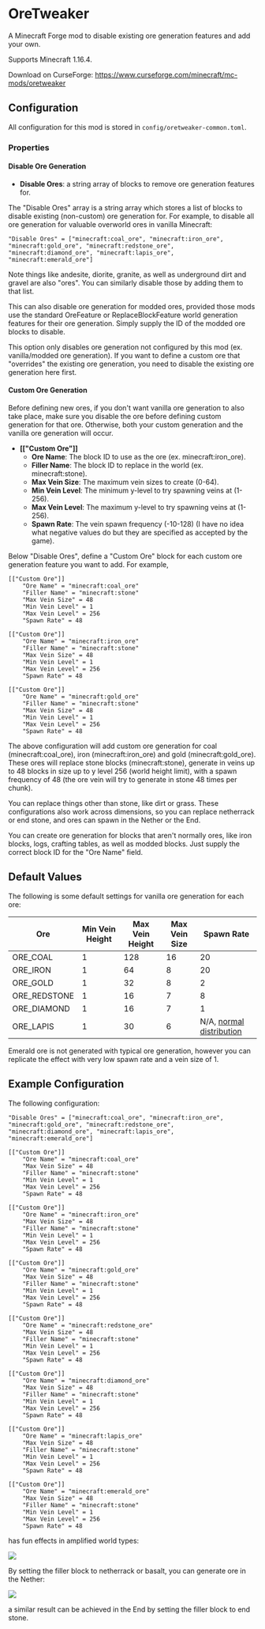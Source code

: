 # OreTweaker
A Minecraft Forge mod to disable existing ore generation features and add your own.

Supports Minecraft 1.16.4.

Download on CurseForge: https://www.curseforge.com/minecraft/mc-mods/oretweaker

## Configuration

All configuration for this mod is stored in `config/oretweaker-common.toml`.

### Properties

#### Disable Ore Generation

- **Disable Ores**: a string array of blocks to remove ore generation features for.

The "Disable Ores" array is a string array which stores a list of blocks to disable existing (non-custom) ore generation for. For example, to disable all ore generation for valuable overworld ores in vanilla Minecraft:

`"Disable Ores" = ["minecraft:coal_ore", "minecraft:iron_ore", "minecraft:gold_ore", "minecraft:redstone_ore", "minecraft:diamond_ore", "minecraft:lapis_ore", "minecraft:emerald_ore"]`

Note things like andesite, diorite, granite, as well as underground dirt and gravel are also "ores". You can similarly disable those by adding them to that list.

This can also disable ore generation for modded ores, provided those mods use the standard OreFeature or ReplaceBlockFeature world generation features for their ore generation. Simply supply the ID of the modded ore blocks to disable.

This option only disables ore generation not configured by this mod (ex. vanilla/modded ore generation). If you want to define a custom ore that "overrides" the existing ore generation, you need to disable the existing ore generation here first.

#### Custom Ore Generation

Before defining new ores, if you don't want vanilla ore generation to also take place, make sure you disable the ore before defining custom generation for that ore. Otherwise, both your custom generation and the vanilla ore generation will occur.

- **\[\["Custom Ore"\]\]**
    - **Ore Name**: The block ID to use as the ore (ex. minecraft:iron_ore).
    - **Filler Name**: The block ID to replace in the world (ex. minecraft:stone).
    - **Max Vein Size**: The maximum vein sizes to create (0-64).
    - **Min Vein Level**: The minimum y-level to try spawning veins at (1-256).
    - **Max Vein Level**: The maximum y-level to try spawning veins at (1-256).
    - **Spawn Rate**: The vein spawn frequency (-10-128) (I have no idea what negative values do but they are specified as accepted by the game).
    

Below "Disable Ores", define a "Custom Ore" block for each custom ore generation feature you want to add. For example,

```
[["Custom Ore"]]
	"Ore Name" = "minecraft:coal_ore"
    "Filler Name" = "minecraft:stone"
	"Max Vein Size" = 48
	"Min Vein Level" = 1
	"Max Vein Level" = 256
	"Spawn Rate" = 48

[["Custom Ore"]]
	"Ore Name" = "minecraft:iron_ore"
    "Filler Name" = "minecraft:stone"
	"Max Vein Size" = 48
	"Min Vein Level" = 1
	"Max Vein Level" = 256
	"Spawn Rate" = 48
    
[["Custom Ore"]]
	"Ore Name" = "minecraft:gold_ore"
    "Filler Name" = "minecraft:stone"
	"Max Vein Size" = 48
	"Min Vein Level" = 1
	"Max Vein Level" = 256
	"Spawn Rate" = 48
```

The above configuration will add custom ore generation for coal (minecraft:coal_ore), iron (minecraft:iron_ore) and gold (minecraft:gold_ore). These ores will replace stone blocks (minecraft:stone), generate in veins up to 48 blocks in size up to y level 256 (world height limit), with a spawn frequency of 48 (the ore vein will try to generate in stone 48 times per chunk).

You can replace things other than stone, like dirt or grass. These configurations also work across dimensions, so you can replace netherrack or end stone, and ores can spawn in the Nether or the End.

You can create ore generation for blocks that aren't normally ores, like iron blocks, logs, crafting tables, as well as modded blocks. Just supply the correct block ID for the "Ore Name" field.

## Default Values

The following is some default settings for vanilla ore generation for each ore:

| Ore          | Min Vein Height | Max Vein Height | Max Vein Size | Spawn Rate               |
|--------------|-----------------|-----------------|---------------|--------------------------|
| ORE_COAL     | 1               | 128             | 16            | 20                       |
| ORE_IRON     | 1               | 64              | 8             | 20                       |
| ORE_GOLD     | 1               | 32              | 8             | 2                        |
| ORE_REDSTONE | 1               | 16              | 7             | 8                        |
| ORE_DIAMOND  | 1               | 16              | 7             | 1                        |
| ORE_LAPIS    | 1               | 30              | 6             | N/A, [normal distribution](https://minecraft.gamepedia.com/Lapis_Lazuli_Ore) |

Emerald ore is not generated with typical ore generation, however you can replicate the effect with very low spawn rate and a vein size of 1.


## Example Configuration

The following configuration:

```
"Disable Ores" = ["minecraft:coal_ore", "minecraft:iron_ore", "minecraft:gold_ore", "minecraft:redstone_ore", "minecraft:diamond_ore", "minecraft:lapis_ore", "minecraft:emerald_ore"]

[["Custom Ore"]]
	"Ore Name" = "minecraft:coal_ore"
	"Max Vein Size" = 48
	"Filler Name" = "minecraft:stone"
	"Min Vein Level" = 1
	"Max Vein Level" = 256
	"Spawn Rate" = 48

[["Custom Ore"]]
	"Ore Name" = "minecraft:iron_ore"
	"Max Vein Size" = 48
	"Filler Name" = "minecraft:stone"
	"Min Vein Level" = 1
	"Max Vein Level" = 256
	"Spawn Rate" = 48

[["Custom Ore"]]
	"Ore Name" = "minecraft:gold_ore"
	"Max Vein Size" = 48
	"Filler Name" = "minecraft:stone"
	"Min Vein Level" = 1
	"Max Vein Level" = 256
	"Spawn Rate" = 48

[["Custom Ore"]]
	"Ore Name" = "minecraft:redstone_ore"
	"Max Vein Size" = 48
	"Filler Name" = "minecraft:stone"
	"Min Vein Level" = 1
	"Max Vein Level" = 256
	"Spawn Rate" = 48

[["Custom Ore"]]
	"Ore Name" = "minecraft:diamond_ore"
	"Max Vein Size" = 48
	"Filler Name" = "minecraft:stone"
	"Min Vein Level" = 1
	"Max Vein Level" = 256
	"Spawn Rate" = 48

[["Custom Ore"]]
	"Ore Name" = "minecraft:lapis_ore"
	"Max Vein Size" = 48
	"Filler Name" = "minecraft:stone"
	"Min Vein Level" = 1
	"Max Vein Level" = 256
	"Spawn Rate" = 48

[["Custom Ore"]]
	"Ore Name" = "minecraft:emerald_ore"
	"Max Vein Size" = 48
	"Filler Name" = "minecraft:stone"
	"Min Vein Level" = 1
	"Max Vein Level" = 256
	"Spawn Rate" = 48
```

has fun effects in amplified world types:

![](https://i.imgur.com/Ecf1mTY.png)

By setting the filler block to netherrack or basalt, you can generate ore in the Nether:

![](https://i.imgur.com/tGPdieQ.png)

a similar result can be achieved in the End by setting the filler block to end stone.
